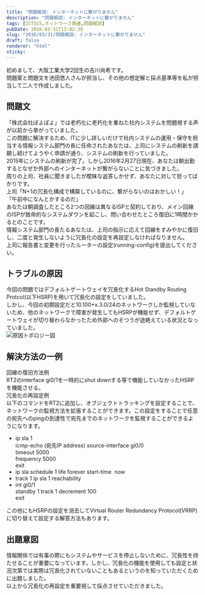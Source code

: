 ```yaml
---
title: "問題解説: インターネットに繋がりません"
description: "問題解説: インターネットに繋がりません"
tags: [ICTSC5,ネットワーク関連,問題解説]
pubDate: 2016-03-31T13:02:39
slug: "2016/03/31/問題解説: インターネットに繋がりません"
draft: false
renderer: "html"
sticky: 
---
```


<p>初めまして、大阪工業大学2回生の吉川尚希です。<br />
問題案と問題文を池田悠人さんが担当し、その他の想定解と採点基準等を私が担当して二人で作成しました。</p>
<h2>問題文</h2>
<p>「株式会社ぽよぽよ」では老朽化に老朽化を重ねた社内システムを問題視する声が以前から挙がっていました。<br />
この問題に解決するため、ITに少し詳しいだけで社内システムの運用・保守を担当する情報システム部門の長に任命されたあなたは、上司にシステムの刷新を請願し続けてようやく申請が通り、システムの刷新を行っていました。<br />
2015年にシステムの刷新が完了。しかし2016年2月27日現在、あなたは朝出勤するとなぜか外部へのインターネットが繋がらないことに気づきました。<br />
周りの上司、社員に聞きましたが曖昧な返答しかせず、あなたに対して怒ってばかりです。<br />
上司「N+1の冗長化構成で構築しているのに、繋がらないのはおかしい！」<br />
「午前中になんとかするのだ」<br />
あなたは朝調査したところ2つの回線は異なるISPと契約しており、メイン回線のISPが致命的なシステムダウンを起こし、問い合わせたところ復旧に1時間かかるとのことです。<br />
情報システム部門の長たるあなたは、上司の指示に応えて回線をすみやかに復旧し、二度と発生しないように冗長化の設定を再設定しなければなりません。<br />
上司に報告書と変更を行ったルーターの設定(running-config)を提出してください。</p>
<h2>トラブルの原因</h2>
<p>今回の問題ではデフォルトゲートウェイを冗長化するHot Standby Routing Protcol(以下HSRP)を用いて冗長化の設定をしていました。<br />
しかし、今回の初期設定だと10.100+x.3.0/24のネットワークしか監視していないため、他のネットワークで障害が発生してもHSRPが機能せず、デフォルトゲートウェイが切り替わらなかったため外部へのそつうが途絶えている状況となっていました。<br />
<img decoding="async" src="/images/wp/2016/03/HSRP.png.webp" alt="原因トポロジー図" /></p>
<h2>解決方法の一例</h2>
<p>回線の復旧方法例<br />
RT2のinterface gi0/1を一時的にshut downする等で機能していなかったHSRPを機能させる。<br />
冗長化の再設定例<br />
以下のコマンドをRT2に追加し、オブジェクトトラッキングを設定することで、ネットワークの監視方法を拡張することができます。この設定をすることで任意の宛先へのpingの到達性で宛先までのネットワークを監視することができるようになります。</p>
<ul>
<li>ip sla 1<br />
icmp-echo (宛先IP address) source-interface gi0/0<br />
timeout 5000<br />
frequency 5000<br />
exit</li>
<li>ip sla schedule 1 life forever start-time  now</li>
<li>track 1 ip sla 1 reachability</li>
<li>int gi0/1<br />
standby 1 track 1 decrement 100<br />
exit</li>
</ul>
<p>この他にもHSRPの設定を消去してVirtual Router Redundancy Protocol(VRRP)に切り替えて設定する解答方法もあります。</p>
<h2>出題意図</h2>
<p>情報関係では有事の際にもシステムやサービスを停止しないために、冗長性を持たせることが重要になっています。しかし、冗長化の機能を使用しても設定と状況次第では実際は冗長化されていないこともあるというのを知っていただくために出題しました。<br />
以上から冗長化の再設定を重要視して採点させていただきました。</p>
